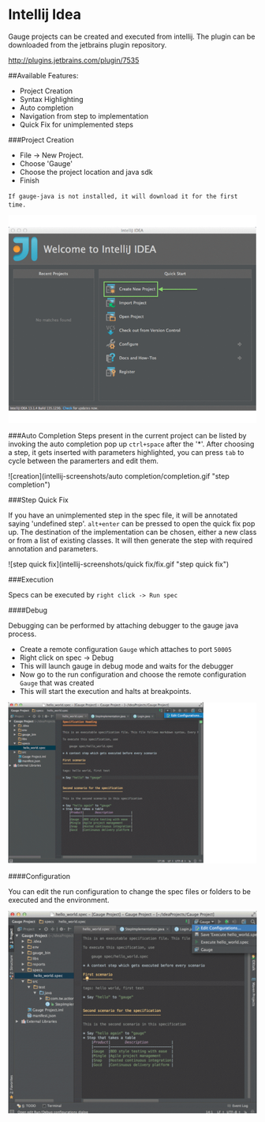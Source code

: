 # Intellij Idea

Gauge projects can be created and executed from intellij. The plugin can be downloaded from the jetbrains plugin repository.

http://plugins.jetbrains.com/plugin/7535

##Available Features:

* Project Creation
* Syntax Highlighting
* Auto completion
* Navigation from step to implementation
* Quick Fix for unimplemented steps

###Project Creation

 * File -> New Project.
 * Choose 'Gauge'
 * Choose the project location and java sdk
 * Finish

`If gauge-java is not installed, it will download it for the first time.`

![creation](intellij-screenshots/creation/creation.gif "project creation")


###Auto Completion
Steps present in the current project can be listed by invoking the auto completion pop up `ctrl+space` after the '*'. After choosing a step, it gets inserted with parameters highlighted, you can press `tab` to cycle between the paramerters and edit them.

![creation](intellij-screenshots/auto completion/completion.gif "step completion")


###Step Quick Fix

If you have an unimplemented step in the spec file, it will be annotated saying 'undefined step'. `alt+enter` can be pressed to open the quick fix pop up. The destination of the implementation can be chosen, either a new class or from a list of existing classes. It will then generate the step with required annotation and parameters.

![step quick fix](intellij-screenshots/quick fix/fix.gif "step quick fix")

###Execution

Specs can be executed by `right click -> Run spec`

####Debug

Debugging can be performed by attaching debugger to the gauge java process.

* Create a remote configuration `Gauge` which attaches to port `50005`
* Right click on spec -> Debug
* This will launch gauge in debug mode and waits for the debugger
* Now go to the run configuration and choose the remote configuration `Gauge` that was created
* This will start the execution and halts at breakpoints.

![debugging](intellij-screenshots/execution/debug.gif "debugging")

####Configuration

You can edit the run configuration to change the spec files or folders to be executed and the environment.


![run configuration](intellij-screenshots/execution/config.gif "run configuration")
